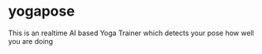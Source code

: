 # yogapose
This is an realtime AI based Yoga Trainer which detects your pose how well you are doing
